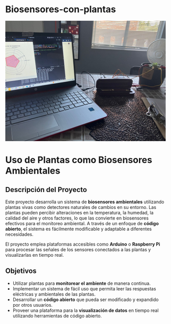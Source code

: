 # Biosensores-con-plantas

![Biosensores con Plantas](https://github.com/rralen/Biosensores-con-plantas/blob/main/Sofware1/O.%20de%20datos.jpeg)

# Uso de Plantas como Biosensores Ambientales

## Descripción del Proyecto

Este proyecto desarrolla un sistema de **biosensores ambientales** utilizando plantas vivas como detectores naturales de cambios en su entorno. Las plantas pueden percibir alteraciones en la temperatura, la humedad, la calidad del aire y otros factores, lo que las convierte en biosensores efectivos para el monitoreo ambiental. A través de un enfoque de **código abierto**, el sistema es fácilmente modificable y adaptable a diferentes necesidades.

El proyecto emplea plataformas accesibles como **Arduino** o **Raspberry Pi** para procesar las señales de los sensores conectados a las plantas y visualizarlas en tiempo real.

## Objetivos

- Utilizar plantas para **monitorear el ambiente** de manera continua.
- Implementar un sistema de fácil uso que permita leer las respuestas eléctricas y ambientales de las plantas.
- Desarrollar un **código abierto** que pueda ser modificado y expandido por otros usuarios.
- Proveer una plataforma para la **visualización de datos** en tiempo real utilizando herramientas de código abierto.
